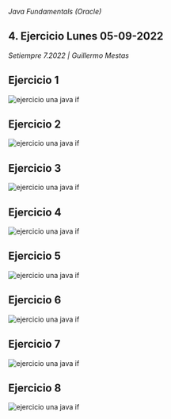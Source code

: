 <section class="job">

<em>Java Fundamentals (Oracle)</em>

# 4. Ejercicio Lunes 05-09-2022

<em>Setiempre 7.2022 <span>|</span> Guillermo Mestas</em>

<section class="job-content">

## Ejercicio 1
![ejercicio una java if](../../assets/media/java_fundamentals/job-4/ej1.png)

## Ejercicio 2
![ejercicio una java if](../../assets/media/java_fundamentals/job-4/ej2.png)

## Ejercicio 3
![ejercicio una java if](../../assets/media/java_fundamentals/job-4/ej3.png)

## Ejercicio 4
![ejercicio una java if](../../assets/media/java_fundamentals/job-4/ej4.png)

## Ejercicio 5
![ejercicio una java if](../../assets/media/java_fundamentals/job-4/ej5.png)

## Ejercicio 6
![ejercicio una java if](../../assets/media/java_fundamentals/job-4/ej6.png)

## Ejercicio 7
![ejercicio una java if](../../assets/media/java_fundamentals/job-4/ej7.png)

## Ejercicio 8
![ejercicio una java if](../../assets/media/java_fundamentals/job-4/ej8.png)

</section>

</section>
